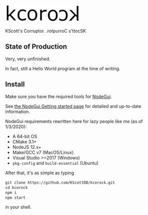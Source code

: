 ![](assets/logo.png)

KScott's Corruptor. .rotpurroC s'ttocSK

## State of Production ##

Very, very unfinished.

In fact, still a Hello World program at the time of
writing.

## Install ##
Make sure you have the required tools for [NodeGui][0].

See [the NodeGui Getting started page][1] for
detailed and up-to-date information.

[0]: https://nodegui.org/
[1]: https://docs.nodegui.org/docs/guides/getting-started/

NodeGui requirements rewritten here for lazy people like me
(as of 1/3/2020):

- A 64-bit OS
- CMake 3.1+
- NodeJS 12.x+
- Make/GCC v7 (MacOS/Linux)
- Visual Studio >=2017 (Windows)
- `pkg-config` and `build-essential` (Ubuntu)

After that, it's as simple as typing

```
git clone https://github.com/KScottDB/kcorock.git
cd kcorock
npm i
npm start
```

in your shell.